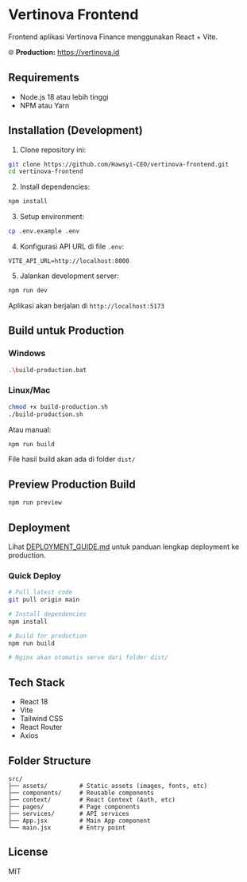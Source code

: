 # Vertinova Frontend

Frontend aplikasi Vertinova Finance menggunakan React + Vite.

🌐 **Production:** https://vertinova.id

## Requirements

- Node.js 18 atau lebih tinggi
- NPM atau Yarn

## Installation (Development)

1. Clone repository ini:
```bash
git clone https://github.com/Hawsyi-CEO/vertinova-frontend.git
cd vertinova-frontend
```

2. Install dependencies:
```bash
npm install
```

3. Setup environment:
```bash
cp .env.example .env
```

4. Konfigurasi API URL di file `.env`:
```env
VITE_API_URL=http://localhost:8000
```

5. Jalankan development server:
```bash
npm run dev
```

Aplikasi akan berjalan di `http://localhost:5173`

## Build untuk Production

### Windows

```bash
.\build-production.bat
```

### Linux/Mac

```bash
chmod +x build-production.sh
./build-production.sh
```

Atau manual:

```bash
npm run build
```

File hasil build akan ada di folder `dist/`

## Preview Production Build

```bash
npm run preview
```

## Deployment

Lihat [DEPLOYMENT_GUIDE.md](../DEPLOYMENT_GUIDE.md) untuk panduan lengkap deployment ke production.

### Quick Deploy

```bash
# Pull latest code
git pull origin main

# Install dependencies
npm install

# Build for production
npm run build

# Nginx akan otomatis serve dari folder dist/
```

## Tech Stack

- React 18
- Vite
- Tailwind CSS
- React Router
- Axios

## Folder Structure

```
src/
├── assets/         # Static assets (images, fonts, etc)
├── components/     # Reusable components
├── context/        # React Context (Auth, etc)
├── pages/          # Page components
├── services/       # API services
├── App.jsx         # Main App component
└── main.jsx        # Entry point
```

## License

MIT

